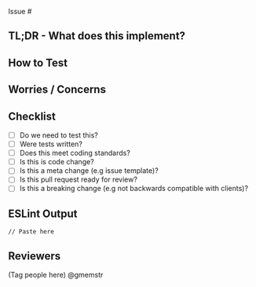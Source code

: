 Issue #<issue number>

TL;DR - What does this implement?
---------------------------------

How to Test
-----------

Worries / Concerns
------------------

Checklist
---------

 - [ ] Do we need to test this?
 - [ ] Were tests written?
 - [ ] Does this meet coding standards?
 - [ ] Is this is code change?
 - [ ] Is this a meta change (e.g issue template)?
 - [ ] Is this pull request ready for review?
 - [ ] Is this a breaking change (e.g not backwards compatible with clients)?
 
ESLint Output
-------------

```
// Paste here
```

Reviewers
---------

(Tag people here)
@gmemstr

